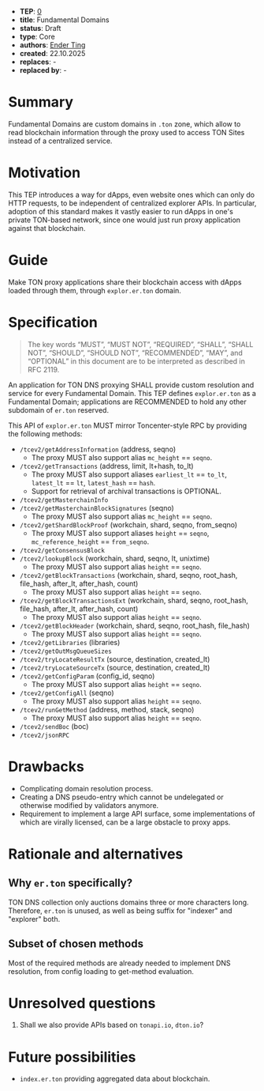 - **TEP**: [0](https://github.com/ton-blockchain/TEPs/pull/0)
- **title**: Fundamental Domains
- **status**: Draft
- **type**: Core
- **authors**: [Ender Ting](https://github.com/ProgramCrafter)
- **created**: 22.10.2025
- **replaces**: -
- **replaced by**: -

# Summary

Fundamental Domains are custom domains in `.ton` zone, which allow to read blockchain information through the proxy used to access TON Sites instead of a centralized service.

# Motivation

This TEP introduces a way for dApps, even website ones which can only do HTTP requests, to be independent of centralized explorer APIs. In particular, adoption of this standard makes it vastly easier to run dApps in one's private TON-based network, since one would just run proxy application against that blockchain.

# Guide

Make TON proxy applications share their blockchain access with dApps loaded through them, through `explor.er.ton` domain.

# Specification

> The key words “MUST”, “MUST NOT”, “REQUIRED”, “SHALL”, “SHALL NOT”, “SHOULD”, “SHOULD NOT”, “RECOMMENDED”, “MAY”, and “OPTIONAL” in this document are to be interpreted as described in RFC 2119.

An application for TON DNS proxying SHALL provide custom resolution and service for every Fundamental Domain. This TEP defines `explor.er.ton` as a Fundamental Domain; applications are RECOMMENDED to hold any other subdomain of `er.ton` reserved.

This API of `explor.er.ton` MUST mirror Toncenter-style RPC by providing the following methods:

* `/tcev2/getAddressInformation` (address, seqno)
    - The proxy MUST also support alias `mc_height` == `seqno`.
* `/tcev2/getTransactions` (address, limit, lt+hash, to_lt)
    - The proxy MUST also support aliases `earliest_lt` == `to_lt`, `latest_lt` == `lt`, `latest_hash` == `hash`.
    - Support for retrieval of archival transactions is OPTIONAL.
* `/tcev2/getMasterchainInfo`
* `/tcev2/getMasterchainBlockSignatures` (seqno)
    - The proxy MUST also support alias `mc_height` == `seqno`.
* `/tcev2/getShardBlockProof` (workchain, shard, seqno, from_seqno)
    - The proxy MUST also support aliases `height` == `seqno`, `mc_reference_height` == `from_seqno`.
* `/tcev2/getConsensusBlock`
* `/tcev2/lookupBlock` (workchain, shard, seqno, lt, unixtime)
    - The proxy MUST also support alias `height` == `seqno`.
* `/tcev2/getBlockTransactions` (workchain, shard, seqno, root_hash, file_hash, after_lt, after_hash, count)
    - The proxy MUST also support alias `height` == `seqno`.
* `/tcev2/getBlockTransactionsExt` (workchain, shard, seqno, root_hash, file_hash, after_lt, after_hash, count)
    - The proxy MUST also support alias `height` == `seqno`.
* `/tcev2/getBlockHeader` (workchain, shard, seqno, root_hash, file_hash)
    - The proxy MUST also support alias `height` == `seqno`.
* `/tcev2/getLibraries` (libraries)
* `/tcev2/getOutMsgQueueSizes`
* `/tcev2/tryLocateResultTx` (source, destination, created_lt)
* `/tcev2/tryLocateSourceTx` (source, destination, created_lt)
* `/tcev2/getConfigParam` (config_id, seqno)
    - The proxy MUST also support alias `height` == `seqno`.
* `/tcev2/getConfigAll` (seqno)
    - The proxy MUST also support alias `height` == `seqno`.
* `/tcev2/runGetMethod` (address, method, stack, seqno)
    - The proxy MUST also support alias `height` == `seqno`.
* `/tcev2/sendBoc` (boc)
* `/tcev2/jsonRPC`

# Drawbacks

* Complicating domain resolution process.
* Creating a DNS pseudo-entry which cannot be undelegated or otherwise modified by validators anymore.
* Requirement to implement a large API surface, some implementations of which are virally licensed, can be a large obstacle to proxy apps.

# Rationale and alternatives

## Why `er.ton` specifically?

TON DNS collection only auctions domains three or more characters long. Therefore, `er.ton` is unused, as well as being suffix for "indexer" and "explorer" both.

## Subset of chosen methods

Most of the required methods are already needed to implement DNS resolution, from config loading to get-method evaluation.

# Unresolved questions

1. Shall we also provide APIs based on `tonapi.io`, `dton.io`?

# Future possibilities

- `index.er.ton` providing aggregated data about blockchain.
